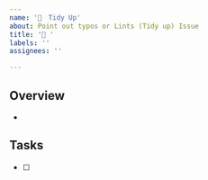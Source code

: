 ```yaml
---
name: '🧹　Tidy Up'
about: Point out typos or Lints (Tidy up) Issue
title: '🧹 '
labels: ''
assignees: ''

---
```


## Overview

* 

## Tasks

- [ ] 

